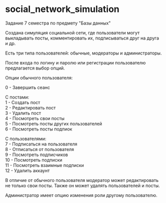 # social_network_simulation
Задание 7 семестра по предмету "Базы данных"

Создана симуляция социальной сети, где пользователи могут выкладывать посты, комментировать их, подписываться друг на друга и др.

Есть три типа пользователей: обычные, модераторы и администраторы.

После входа  по логину и паролю или регистрации пользователю предлагается выбор опций.

Опции обычного пользователя:  

0 - Завершить сеанс  

С постами:  
1 - Создать пост  
2 - Редактировать пост  
3 - Удалить пост  
4 - Посмотреть свои посты  
5 - Посмотреть посты других пользователей  
6 - Посмотреть посты подпиок  

С пользователями:  
7 - Подписаться на пользователя  
8 - Отписаться от пользователя  
9 - Посмотреть подписчиков  
10 - Посмотреть подписки  
11 - Посмотреть взаимные подписки  
12 - Удалить аккаунт

В отличие от обычного пользователя модератор может редактировать не только свои посты. Также он может удалять пользователей и посты.

Администратор имеет опцию изменения роли другому пользователю.
